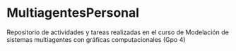 # MultiagentesPersonal
Repositorio de actividades y tareas realizadas en el curso de Modelación de sistemas multiagentes con gráficas computacionales (Gpo 4)
